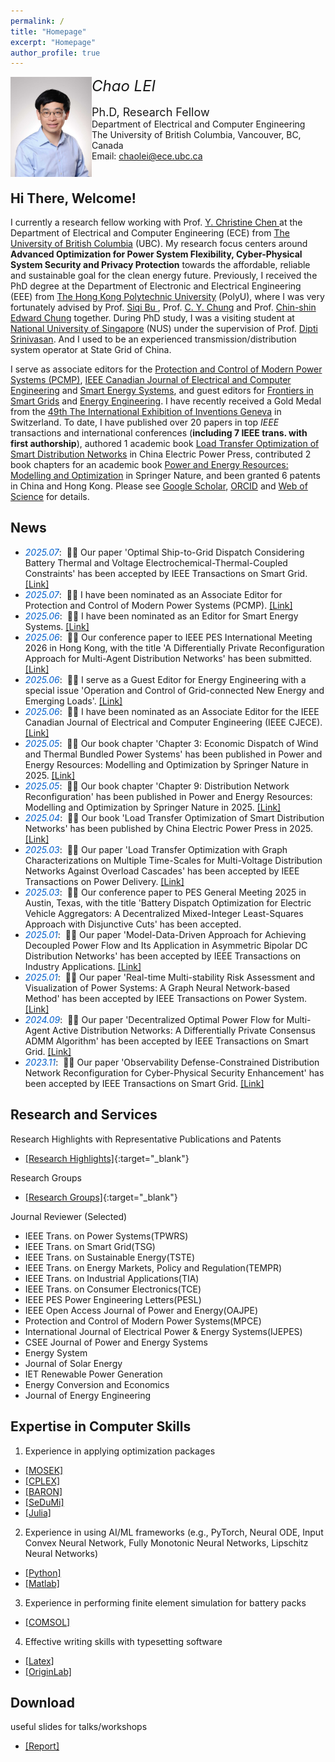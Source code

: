 ```yaml
---
permalink: /
title: "Homepage"
excerpt: "Homepage"
author_profile: true
---
```


<p>
<img src="https://raw.githubusercontent.com/honolulufishing/Homepage/main/2.png" align="left" width="130">  
<font size=5 ><em>Chao LEI</em></font>  
  <br>  
<br><font size=4 >Ph.D, Research Fellow</font>
<br>Department of Electrical and Computer Engineering 
<br>The University of British Columbia, Vancouver, BC, Canada
<br>Email: <a href="mailto:chaolei@ece.ubc.ca">chaolei@ece.ubc.ca</a>
<br><br/>
</p>

##  Hi There, Welcome!
I currently a research fellow working with Prof. <a href='https://ece.ubc.ca/y-christine-chen/' target="_blank"> Y. Christine Chen </a> at the Department of Electrical and Computer Engineering (ECE) from <a href='https://www.ubc.ca/' target="_blank"> The University of British Columbia</a> (UBC). My research focus centers around **Advanced Optimization for Power System Flexibility, Cyber-Physical System Security and Privacy Protection** towards the affordable, reliable and sustainable goal for the clean energy future. Previously, I received the PhD degree at the Department of Electronic and Electrical Engineering (EEE) from <a href='https://www.polyu.edu.hk/' target="_blank"> The Hong Kong Polytechnic University</a> (PolyU), where I was very fortunately advised by Prof. <a href='https://www.polyu.edu.hk/eee/people/academic-staff-and-teaching-staff/dr-bu-siqi/' target="_blank"> Siqi Bu </a>, Prof. <a href='https://www.polyu.edu.hk/eee/people/academic-staff-and-teaching-staff/prof-chung-chi-yung/' target="_blank"> C. Y. Chung</a> and Prof. <a href='https://www.polyu.edu.hk/eee/people/academic-staff-and-teaching-staff/prof-chung-chin-shin-edward/' target="_blank"> Chin-shin Edward Chung</a> together. During PhD study, I was a visiting student at <a href='https://nus.edu.sg/' target="_blank"> National University of Singapore</a> (NUS) under the supervision of Prof. <a href='https://www.ece.nus.edu.sg/gems/profhome.html' target="_blank"> Dipti Srinivasan</a>. And I used to be an experienced transmission/distribution system operator at State Grid of China. 

I serve as associate editors for the <a href='https://www.pcmp.info/pcmp/ch/first_menu.aspx?parent_id=20160329103307704' target="_blank">Protection and Control of Modern Power Systems (PCMP)</a>, <a href='http://journal.ieee.ca/en/' target="_blank">IEEE Canadian Journal of Electrical and Computer Engineering</a> and <a href='https://www.sciltp.com/journals/ses/editorial-board' target="_blank">Smart Energy Systems</a>, and guest editors for <a href='https://www.frontiersin.org/journals/smart-grids' target="_blank">Frontiers in Smart Grids</a> and <a href='https://www.techscience.com/journal/energy' target="_blank">Energy Engineering</a>. I have recently received a Gold Medal from the <a href='https://www.cairs.hk/en/news_detail/index/44' target="_blank"> 49th The International Exhibition of Inventions Geneva</a> in Switzerland. To date, I have published over 20 papers in top <em>IEEE</em> transactions and international conferences (**including 7 IEEE trans. with first authorship**), authored 1 academic book <a href='https://raw.githubusercontent.com/honolulufishing/Homepage/main/3.png' target="_blank">Load Transfer Optimization of Smart Distribution Networks</a> in China Electric Power Press, contributed 2 book chapters for an academic book <a href='https://link.springer.com/book/10.1007/978-981-96-2612-0' target="_blank">Power and Energy Resources: Modelling and Optimization</a> in Springer Nature, and been granted 6 patents in China and Hong Kong. Please see <a href='https://scholar.google.com/citations?user=6SzQKCAAAAAJ' target="_blank"> Google Scholar</a>, <a href='https://orcid.org/0000-0002-9787-2408' target="_blank">ORCID</a> and <a href='https://www.webofscience.com/wos/author/record/48783836' target="_blank">Web of Science</a> for details. 

## News
- *<font color="#0060cd">2025.07</font>*: &nbsp;🎉🎉 Our paper 'Optimal Ship-to-Grid Dispatch Considering Battery Thermal and Voltage Electrochemical-Thermal-Coupled Constraints' has been accepted by IEEE Transactions on Smart Grid. <a href='https://ieeexplore.ieee.org/document/11008705' target="_blank">[Link]</a>
- *<font color="#0060cd">2025.07</font>*: &nbsp;🎉🎉 I have been nominated as an Associate Editor for Protection and Control of Modern Power Systems (PCMP). <a href='https://www.pcmp.info/pcmp/ch/first_menu.aspx?parent_id=20160329103307704' target="_blank">[Link]</a>
- *<font color="#0060cd">2025.06</font>*: &nbsp;🎉🎉 I have been nominated as an Editor for Smart Energy Systems. <a href='https://www.sciltp.com/journals/ses/editorial-board' target="_blank">[Link]</a>
- *<font color="#0060cd">2025.06</font>*: &nbsp;🎉🎉 Our conference paper to IEEE PES International Meeting 2026 in Hong Kong, with the title 'A Differentially Private Reconfiguration Approach for Multi-Agent Distribution Networks' has been submitted.  <a href='https://www.pes-im.org/' target="_blank">[Link]</a>
- *<font color="#0060cd">2025.06</font>*: &nbsp;🎉🎉 I serve as a Guest Editor for Energy Engineering with a special issue 'Operation and Control of Grid-connected New Energy and Emerging Loads'.
  <a href='https://www.techscience.com/energy/special_detail/grid-connected_new_energy' target="_blank">[Link]</a>
- *<font color="#0060cd">2025.06</font>*: &nbsp;🎉🎉 I have been nominated as an Associate Editor for the IEEE Canadian Journal of Electrical and Computer Engineering (IEEE CJECE). <a href='http://journal.ieee.ca/en/editorial/assoceds/' target="_blank">[Link]</a>
- *<font color="#0060cd">2025.05</font>*: &nbsp;🎉🎉 Our book chapter 'Chapter 3: Economic Dispatch of Wind and Thermal Bundled Power Systems' has been published in Power and Energy Resources: Modelling and Optimization by Springer Nature in 2025. <a href='https://link.springer.com/book/10.1007/978-981-96-2612-0' target="_blank">[Link]</a>
- *<font color="#0060cd">2025.05</font>*: &nbsp;🎉🎉 Our book chapter 'Chapter 9: Distribution Network Reconfiguration' has been published in Power and Energy Resources: Modelling and Optimization by Springer Nature in 2025. <a href='https://link.springer.com/book/10.1007/978-981-96-2612-0' target="_blank">[Link]</a>
- *<font color="#0060cd">2025.04</font>*: &nbsp;🎉🎉 Our book 'Load Transfer Optimization of Smart Distribution Networks' has been published by China Electric Power Press in 2025. <a href='https://raw.githubusercontent.com/honolulufishing/Homepage/main/3.png' target="_blank">[Link]</a>
- *<font color="#0060cd">2025.03</font>*: &nbsp;🎉🎉 Our paper 'Load Transfer Optimization with Graph Characterizations on Multiple Time-Scales for Multi-Voltage Distribution Networks Against Overload Cascades' has been accepted by IEEE Transactions on Power Delivery. <a href='https://ieeexplore.ieee.org/document/11008705' target="_blank">[Link]</a>
- *<font color="#0060cd">2025.03</font>*: &nbsp;🎉🎉 Our conference paper to PES General Meeting 2025 in Austin, Texas, with the title 'Battery Dispatch Optimization for Electric Vehicle Aggregators: A Decentralized Mixed-Integer Least-Squares Approach with Disjunctive Cuts' has been accepted.
- *<font color="#0060cd">2025.01</font>*: &nbsp;🎉🎉 Our paper 'Model-Data-Driven Approach for Achieving Decoupled Power Flow and Its Application in Asymmetric Bipolar DC Distribution Networks' has been accepted by IEEE Transactions on Industry Applications. <a href='https://ieeexplore.ieee.org/document/10841981/' target="_blank">[Link]</a>
- *<font color="#0060cd">2025.01</font>*: &nbsp;🎉🎉 Our paper 'Real-time Multi-stability Risk Assessment and Visualization of Power Systems: A Graph Neural Network-based Method' has been accepted by IEEE Transactions on Power System. <a href='https://ieeexplore.ieee.org/document/10819251' target="_blank">[Link]</a>
- *<font color="#0060cd">2024.09</font>*: &nbsp;🎉🎉 Our paper 'Decentralized Optimal Power Flow for Multi-Agent Active Distribution Networks: A Differentially Private Consensus ADMM Algorithm' has been accepted by IEEE Transactions on Smart Grid. <a href='https://ieeexplore.ieee.org/document/10659236' target="_blank">[Link]</a>
- *<font color="#0060cd">2023.11</font>*: &nbsp;🎉🎉 Our paper 'Observability Defense-Constrained Distribution Network Reconfiguration for Cyber-Physical Security Enhancement' has been accepted by IEEE Transactions on Smart Grid.  <a href='https://ieeexplore.ieee.org/document/10320370' target="_blank">[Link]</a>

## Research and Services
Research Highlights with Representative Publications and Patents
- [[Research Highlights]](research.md){:target="_blank"}

Research Groups
- [[Research Groups]](group_index.md){:target="_blank"}
  
Journal Reviewer (Selected)
- IEEE Trans. on Power Systems(TPWRS)
- IEEE Trans. on Smart Grid(TSG)
- IEEE Trans. on Sustainable Energy(TSTE)
- IEEE Trans. on Energy Markets, Policy and Regulation(TEMPR)
- IEEE Trans. on Industrial Applications(TIA)
- IEEE Trans. on Consumer Electronics(TCE)
- IEEE PES Power Engineering Letters(PESL)
- IEEE Open Access Journal of Power and Energy(OAJPE)
- Protection and Control of Modern Power Systems(MPCE)
- International Journal of Electrical Power & Energy Systems(IJEPES)
- CSEE Journal of Power and Energy Systems
- Energy System
- Journal of Solar Energy
- IET Renewable Power Generation
- Energy Conversion and Economics
- Journal of Energy Engineering


## Expertise in Computer Skills
1. Experience in applying optimization packages
- <a href='https://www.mosek.com/' target="_blank">[MOSEK]</a>
- <a href='https://www.ibm.com/products/ilog-cplex-optimization-studio' target="_blank">[CPLEX]</a>
- <a href='https://minlp.com/baron-solver' target="_blank">[BARON]</a>
- <a href='https://yalmip.github.io/solver/sedumi/' target="_blank">[SeDuMi]</a>
- <a href='https://juliapackages.com/c/optimization' target="_blank">[Julia]</a>
2. Experience in using AI/ML frameworks (e.g., PyTorch, Neural ODE, Input Convex Neural Network, Fully Monotonic Neural Networks, Lipschitz Neural Networks)
- <a href='https://www.python.org/' target="_blank">[Python]</a>
- <a href='https://www.mathworks.com/products/matlab.html' target="_blank">[Matlab]</a>
3. Experience in performing finite element simulation for battery packs
- <a href='https://www.comsol.com/' target="_blank">[COMSOL]</a>
4. Effective writing skills with typesetting software
- <a href='https://www.overleaf.com/' target="_blank">[Latex]</a>
- <a href='https://www.originlab.com/' target="_blank">[OriginLab]</a>

## Download 
useful slides for talks/workshops
- <a href='https://github.com/honolulufishing/honolulufishing/blob/main/Report_Chao_cqu.pptx' target="_blank">[Report]</a>

